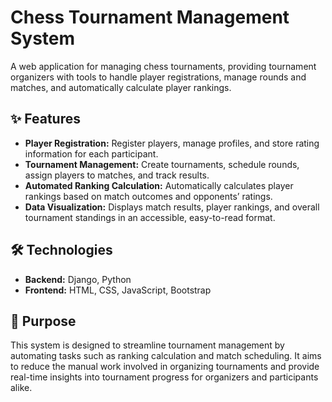 # Chess Tournament Management System

A web application for managing chess tournaments, providing tournament organizers with tools to handle player registrations, manage rounds and matches, and automatically calculate player rankings.

## ✨ Features

- **Player Registration:** Register players, manage profiles, and store rating information for each participant.
- **Tournament Management:** Create tournaments, schedule rounds, assign players to matches, and track results.
- **Automated Ranking Calculation:** Automatically calculates player rankings based on match outcomes and opponents’ ratings.
- **Data Visualization:** Displays match results, player rankings, and overall tournament standings in an accessible, easy-to-read format.

## 🛠️ Technologies

- **Backend:** Django, Python
- **Frontend:** HTML, CSS, JavaScript, Bootstrap

## 🎯 Purpose

This system is designed to streamline tournament management by automating tasks such as ranking calculation and match scheduling. It aims to reduce the manual work involved in organizing tournaments and provide real-time insights into tournament progress for organizers and participants alike.
